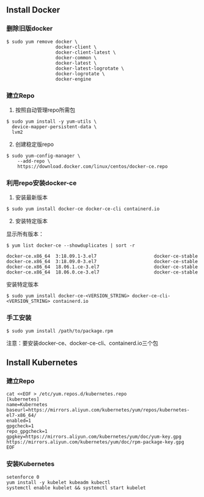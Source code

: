 ## Install Docker
### 删除旧版docker
```
$ sudo yum remove docker \
                  docker-client \
                  docker-client-latest \
                  docker-common \
                  docker-latest \
                  docker-latest-logrotate \
                  docker-logrotate \
                  docker-engine
```

### 建立Repo
1. 按照自动管理repo所需包
```
$ sudo yum install -y yum-utils \
  device-mapper-persistent-data \
  lvm2
```
2. 创建稳定版repo
```
$ sudo yum-config-manager \
    --add-repo \
    https://download.docker.com/linux/centos/docker-ce.repo
```

### 利用repo安装docker-ce
1. 安装最新版本
```
$ sudo yum install docker-ce docker-ce-cli containerd.io
```

2. 安装特定版本

显示所有版本：
```
$ yum list docker-ce --showduplicates | sort -r

docker-ce.x86_64  3:18.09.1-3.el7                     docker-ce-stable
docker-ce.x86_64  3:18.09.0-3.el7                     docker-ce-stable
docker-ce.x86_64  18.06.1.ce-3.el7                    docker-ce-stable
docker-ce.x86_64  18.06.0.ce-3.el7                    docker-ce-stable
```
安装特定版本
```
$ sudo yum install docker-ce-<VERSION_STRING> docker-ce-cli-<VERSION_STRING> containerd.io
```

### 手工安装
`$ sudo yum install /path/to/package.rpm`

注意：要安装docker-ce、docker-ce-cli、containerd.io三个包

## Install Kubernetes
### 建立Repo

```
cat <<EOF > /etc/yum.repos.d/kubernetes.repo
[kubernetes]
name=Kubernetes
baseurl=https://mirrors.aliyun.com/kubernetes/yum/repos/kubernetes-el7-x86_64/
enabled=1
gpgcheck=1
repo_gpgcheck=1
gpgkey=https://mirrors.aliyun.com/kubernetes/yum/doc/yum-key.gpg https://mirrors.aliyun.com/kubernetes/yum/doc/rpm-package-key.gpg
EOF
```

### 安装Kubernetes
```
setenforce 0
yum install -y kubelet kubeadm kubectl
systemctl enable kubelet && systemctl start kubelet
```
